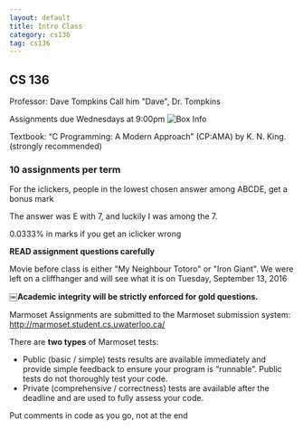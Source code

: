 ```yaml
---
layout: default
title: Intro Class
category: cs136
tag: cs136
---
```


## CS 136
Professor: Dave Tompkins
Call him "Dave", Dr. Tompkins

Assignments due Wednesdays at 9:00pm
![Box Info](/classes/3a/cs136/boxes.png)

Textbook:
“C Programming: A Modern Approach” (CP:AMA) by K. N. King. (strongly recommended)  

### 10 assignments per term  

For the iclickers, people in the lowest chosen answer among ABCDE, get a bonus mark  

The answer was E with 7, and luckily I was among the 7.  

0.0333% in marks if you get an iclicker wrong

**READ assignment questions carefully**

Movie before class is either "My Neighbour Totoro" or "Iron Giant". We were left on a cliffhanger and will see what it is on Tuesday, September 13, 2016

￼**Academic integrity will be strictly enforced for gold questions.**

Marmoset
Assignments are submitted to the Marmoset submission system:
http://marmoset.student.cs.uwaterloo.ca/

There are **two types** of Marmoset tests:
- Public (basic / simple) tests results are available immediately and provide simple feedback to ensure your program is “runnable”. Public tests do not thoroughly test your code.  
- Private (comprehensive / correctness) tests are available after the deadline and are used to fully assess your code.

Put comments in code as you go, not at the end
